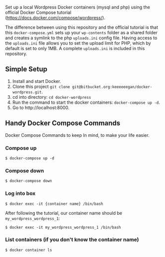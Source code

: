 Set up a local Wordpress Docker containers (mysql and php) using the official Docker Compose tutorial (https://docs.docker.com/compose/wordpress/).

The difference between using this repository and the official tutorial is that this `docker-compose.yml` sets up your `wp-contents` folder as a shared folder and creates a symlink to the php `uploads.ini` config file. Having access to the `uploads.ini` file allows you to set the upload limit for PHP, which by default is set to only 1MB. A complete `uploads.ini` is included in this repository.

## Simple Setup

1. Install and start Docker.
2. Clone this project `git clone git@bitbucket.org:keeeeeegan/docker-wordpress.git`.
3. cd into directory: `cd docker-wordpress`
4. Run the command to start the docker containers: `docker-compose up -d`.
5. Go to http://localhost:8000.

## Handy Docker Compose Commands

Docker Compose Commands to keep In mind, to make your life easier.

### Compose up
`$ docker-compose up -d`

### Compose down
`$ docker-compose down`

### Log into box
`$ docker exec -it {container name} /bin/bash`

After following the tutorial, our container name should be `my_wordpress_wordpress_1`:

`$ docker exec -it my_wordpress_wordpress_1 /bin/bash`

### List containers (if you don't know the container name)
`$ docker container ls`
